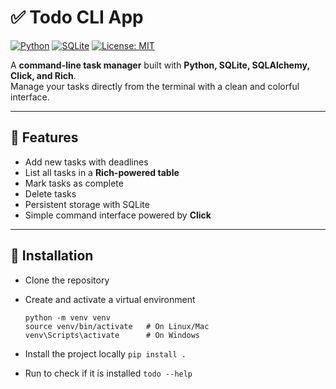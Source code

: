 # ✅ Todo CLI App

[![Python](https://img.shields.io/badge/python-3.10%2B-blue)](https://www.python.org/)
[![SQLite](https://img.shields.io/badge/SQLite-DB-lightgrey)](https://www.sqlite.org/)
[![License: MIT](https://img.shields.io/badge/License-MIT-yellow.svg)](LICENSE)

A **command-line task manager** built with **Python, SQLite, SQLAlchemy, Click, and Rich**.  
Manage your tasks directly from the terminal with a clean and colorful interface.  

---

## 🚀 Features
- Add new tasks with deadlines  
- List all tasks in a **Rich-powered table**  
- Mark tasks as complete  
- Delete tasks  
- Persistent storage with SQLite  
- Simple command interface powered by **Click**  

---

## 📂 Installation
- Clone the repository
- Create and activate a virtual environment
  ```
  python -m venv venv
  source venv/bin/activate   # On Linux/Mac
  venv\Scripts\activate      # On Windows
  ```
- Install the project locally
  `pip install .`
  
- Run to check if it is installed
  `todo --help`